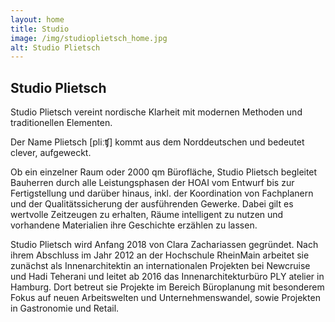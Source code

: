 ```yaml
---
layout: home
title: Studio
image: /img/studioplietsch_home.jpg
alt: Studio Plietsch
---
```

## Studio Plietsch

Studio Plietsch vereint nordische Klarheit mit modernen Methoden und traditionellen Elementen.

Der Name Plietsch \[pliːʧ] kommt aus dem Norddeutschen und bedeutet clever, aufgeweckt.

Ob ein einzelner Raum oder 2000 qm Bürofläche, Studio Plietsch begleitet Bauherren durch alle Leistungsphasen der HOAI vom Entwurf bis zur Fertigstellung und darüber hinaus, inkl. der Koordination von Fachplanern und der Qualitätssicherung der ausführenden Gewerke. Dabei gilt es wertvolle Zeitzeugen zu erhalten, Räume intelligent zu nutzen und vorhandene Materialien ihre Geschichte erzählen zu lassen.

Studio Plietsch wird Anfang 2018 von Clara Zachariassen gegründet. Nach ihrem Abschluss im Jahr 2012 an der Hochschule RheinMain arbeitet sie zunächst als Innenarchitektin an internationalen Projekten bei Newcruise und Hadi Teherani und leitet ab 2016 das Innenarchitekturbüro PLY atelier in Hamburg. Dort betreut sie Projekte im Bereich Büroplanung mit besonderem Fokus auf neuen Arbeitswelten und Unternehmenswandel, sowie Projekten in Gastronomie und Retail.
